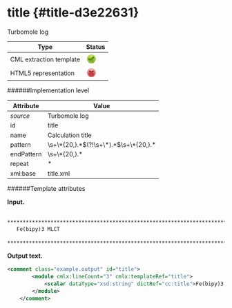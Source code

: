 # title {#title-d3e22631}

Turbomole log

| Type                                                                                                                                                | Status                                                                                                                                              |
|----|----|
| CML extraction template                                                                                                                             | ![](/imgs/Total.png)                                                                                                                                |
| HTML5 representation                                                                                                                                | ![](/imgs/None.png)                                                                                                                                 |

######Implementation level

| Attribute                                                                                                                                           | Value                                                                                                                                               |
|----|----|
| *source*                                                                                                                                            | Turbomole log                                                                                                                                       |
| id                                                                                                                                                  | title                                                                                                                                               |
| name                                                                                                                                                | Calculation title                                                                                                                                   |
| pattern                                                                                                                                             | \\s+\\\*{20,}.\*\$(?!\\s+\\\*).\*\$\\s+\\\*{20,}.\*                                                                                                 |
| endPattern                                                                                                                                          | \\s+\\\*{20,}.\*                                                                                                                                    |
| repeat                                                                                                                                              | \*                                                                                                                                                  |
| xml:base                                                                                                                                            | title.xml                                                                                                                                           |

######Template attributes

**Input.**

       *************************************************************************
       Fe(bipy)3 MLCT                                                           
       *************************************************************************    
        

**Output text.**

```xml
<comment class="example.output" id="title">
        <module cmlx:lineCount="3" cmlx:templateRef="title">
            <scalar dataType="xsd:string" dictRef="cc:title">Fe(bipy)3 MLCT</scalar>
        </module> 
    </comment>
```
